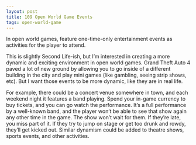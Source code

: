```yaml
---
layout: post
title: 109 Open World Game Events
tags: open-world-game
---
```

In open world games, feature one-time-only entertainment events as activities for the player to attend.  

This is slightly Second Life-ish, but I’m interested in creating a more dynamic and exciting environment in open world games.  Grand Theft Auto 4 paved a lot of new ground by allowing you to go inside of a different building in the city and play mini games (like gambling, seeing strip shows, etc).  But I want those events to be more dynamic, like they are in real life.

For example, there could be a concert venue somewhere in town, and each weekend night it features a band playing. Spend your in-game currency to buy tickets, and you can go watch the performance. It’s a full performance by a well-known band, and the player won’t be able to see that show again any other time in the game.  The show won’t wait for them.  If they’re late, you miss part of it.  If they try to jump on stage or get too drunk and rowdy, they’ll get kicked out.  Similar dynamism could be added to theatre shows, sports events, and other activities.